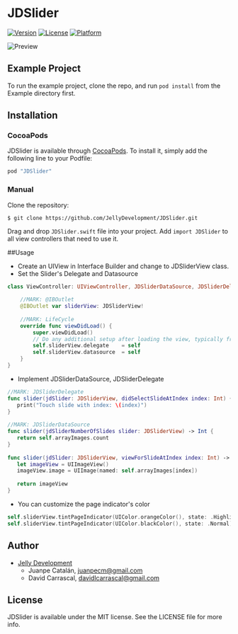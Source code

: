 # JDSlider

[![Version](https://img.shields.io/cocoapods/v/JDSlider.svg?style=flat)](http://cocoapods.org/pods/JDSlider)
[![License](https://img.shields.io/cocoapods/l/JDSlider.svg?style=flat)](http://cocoapods.org/pods/JDSlider)
[![Platform](https://img.shields.io/cocoapods/p/JDSlider.svg?style=flat)](http://cocoapods.org/pods/JDSlider)

![Preview](https://github.com/JellyDevelopment/JDSlider/blob/master/beetripper.gif)

## Example Project

To run the example project, clone the repo, and run `pod install` from the Example directory first.

## Installation

### CocoaPods

JDSlider is available through [CocoaPods](http://cocoapods.org). To install
it, simply add the following line to your Podfile:

```ruby
pod "JDSlider"
```
### Manual

Clone the repository:

```bash
$ git clone https://github.com/JellyDevelopment/JDSlider.git
```
Drag and drop `JDSlider.swift` file into your project. Add `import JDSlider` to all view controllers that need to use it.

##Usage

* Create an UIView in Interface Builder and change to JDSliderView class.
* Set the Slider's Delegate and Datasource

```swift
class ViewController: UIViewController, JDSliderDataSource, JDSliderDelegate {

    //MARK: @IBOutlet
    @IBOutlet var sliderView: JDSliderView!
    
    //MARK: LifeCycle
    override func viewDidLoad() {
        super.viewDidLoad()
        // Do any additional setup after loading the view, typically from a nib.
        self.sliderView.delegate    = self
        self.sliderView.datasource  = self
    }
}
```
* Implement JDSliderDataSource, JDSliderDelegate

```swift
//MARK: JDSliderDelegate
func slider(jdSlider: JDSliderView, didSelectSlideAtIndex index: Int) {
   print("Touch slide with index: \(index)")
}
   
//MARK: JDSliderDataSource
func slider(jdSliderNumberOfSlides slider: JDSliderView) -> Int {
   return self.arrayImages.count
}
    
func slider(jdSlider: JDSliderView, viewForSlideAtIndex index: Int) -> UIView {
   let imageView = UIImageView()
   imageView.image = UIImage(named: self.arrayImages[index])
            
   return imageView
}
```
* You can customize the page indicator's color
```swift
self.sliderView.tintPageIndicator(UIColor.orangeColor(), state: .Highlight)
self.sliderView.tintPageIndicator(UIColor.blackColor(), state: .Normal)
```
## Author

* [Jelly Development](https://github.com/JellyDevelopment)
    * Juanpe Catalán, juanpecm@gmail.com
    * David Carrascal, davidlcarrascal@gmail.com

## License

JDSlider is available under the MIT license. See the LICENSE file for more info.
